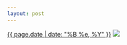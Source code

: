 ```yaml
---
layout: post
---
```


<p>
  <time><a href="/574">{{ page.date | date: "%B %e, %Y" }}</a></time>
  <a href="/574"><img src="{{ site.assets_url }}/574-640.jpg" srcset="{{ site.assets_url }}/574-320.jpg 320w, {{ site.assets_url }}/574-640.jpg 640w, {{ site.assets_url }}/574-960.jpg 960w, {{ site.assets_url }}/574-1280.jpg 1280w" sizes="(min-width: 700px) 50vw, calc(100vw - 2rem)" /></a>
</p>
